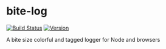 # bite-log

[![Build Status](https://travis-ci.org/lisaychuang/bite-log.svg?branch=master)](https://travis-ci.org/lisaychuang/bite-log)
[![Version](https://img.shields.io/npm/v/bite-log.svg)](https://www.npmjs.com/package/bite-log)

A bite size colorful and tagged logger for Node and browsers
